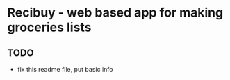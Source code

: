 # Recibuy - web based app for making groceries lists

## TODO

- fix this readme file, put basic info
